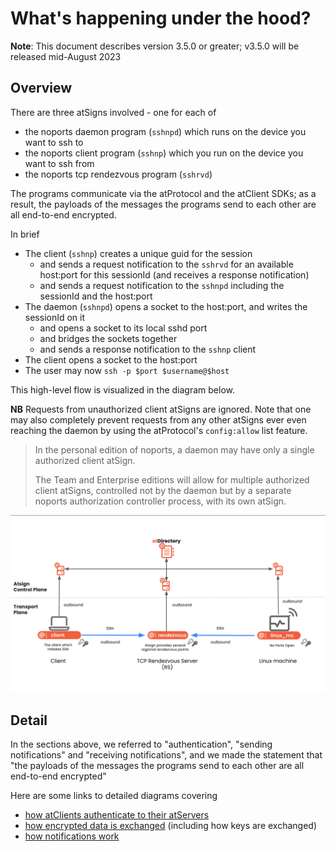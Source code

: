 # What's happening under the hood?

**Note**: This document describes version 3.5.0 or greater; v3.5.0 will be
released mid-August 2023

## Overview
There are three atSigns involved - one for each of
- the noports daemon program (`sshnpd`) which runs on the device you want to 
  ssh to
- the noports client program (`sshnp`) which you run on the device you want to 
  ssh from
- the noports tcp rendezvous program (`sshrvd`)

The programs communicate via the atProtocol and the atClient SDKs; as a 
result, the payloads of the messages the programs send to each other are all 
end-to-end encrypted.

In brief
- The client (`sshnp`) creates a unique guid for the session
  - and sends a request notification to the `sshrvd` for an available host:port 
    for this sessionId (and receives a response notification)
  - and sends a request notification to the `sshnpd` including the sessionId 
    and the host:port
- The daemon (`sshnpd`) opens a socket to the host:port, and writes the 
  sessionId on it
  - and opens a socket to its local sshd port
  - and bridges the sockets together
  - and sends a response notification to the `sshnp` client
- The client opens a socket to the host:port
- The user may now `ssh -p $port $username@$host`

This high-level flow is visualized in the diagram below.

**NB** Requests from unauthorized client atSigns are ignored. Note that one
may also completely prevent requests from any other atSigns ever even
reaching the daemon by using the atProtocol's `config:allow` list feature.
> In the personal edition of noports, a daemon may have only a single
> authorized client atSign.
>
> The Team and Enterprise editions will allow for multiple authorized client
> atSigns, controlled not by the daemon but by a separate noports
> authorization controller process, with its own atSign.

![](overview.png)

## Detail
In the sections above, we referred to "authentication", "sending 
notifications" and "receiving notifications", and we made the statement that
"the payloads of the messages the programs send to each other are all
end-to-end encrypted"

Here are some links to detailed diagrams covering
- [how atClients authenticate to their atServers](https://github.com/atsign-foundation/at_protocol/blob/trunk/decisions/2023-01-pkam-per-app-and-device.md#appendix---current-flows)
- [how encrypted data is exchanged](https://github.com/atsign-foundation/at_protocol/blob/trunk/usage-examples/how-to-exchange-encrypted-data.md) (including how keys are exchanged)
- [how notifications work](https://github.com/atsign-foundation/at_protocol/blob/trunk/usage-examples/how-notifications-work.md)
